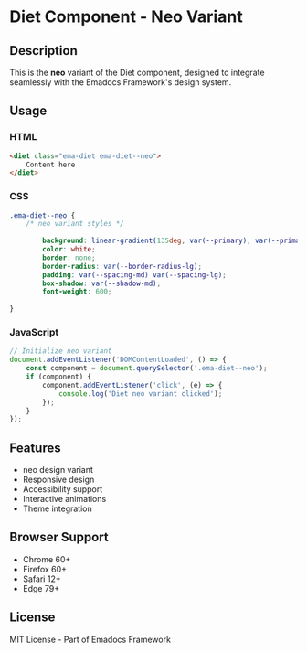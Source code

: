 # Diet Component - Neo Variant

## Description
This is the **neo** variant of the Diet component, designed to integrate seamlessly with the Emadocs Framework's design system.

## Usage

### HTML
```html
<diet class="ema-diet ema-diet--neo">
    Content here
</diet>
```

### CSS
```css
.ema-diet--neo {
    /* neo variant styles */
    
        background: linear-gradient(135deg, var(--primary), var(--primary-dark));
        color: white;
        border: none;
        border-radius: var(--border-radius-lg);
        padding: var(--spacing-md) var(--spacing-lg);
        box-shadow: var(--shadow-md);
        font-weight: 600;
    
}
```

### JavaScript
```javascript
// Initialize neo variant
document.addEventListener('DOMContentLoaded', () => {
    const component = document.querySelector('.ema-diet--neo');
    if (component) {
        component.addEventListener('click', (e) => {
            console.log('Diet neo variant clicked');
        });
    }
});
```

## Features
- neo design variant
- Responsive design
- Accessibility support
- Interactive animations
- Theme integration

## Browser Support
- Chrome 60+
- Firefox 60+
- Safari 12+
- Edge 79+

## License
MIT License - Part of Emadocs Framework
